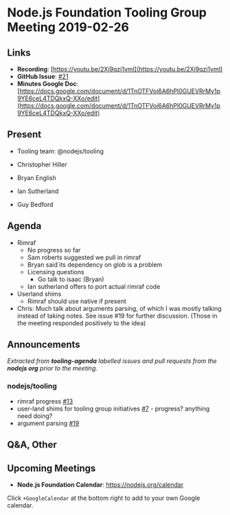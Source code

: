 # Node.js Foundation Tooling Group Meeting 2019-02-26

## Links

- **Recording**: [https://youtu.be/2Xj9qzj1vmI](https://youtu.be/2Xj9qzj1vmI)
- **GitHub Issue**: [#21](https://github.com/nodejs/tooling/issues/21)
- **Minutes Google Doc**: [https://docs.google.com/document/d/1TnOTFVoi6A6hPl0GUEVRrMy1p9YE6ceL4TDQkxQ-XXo/edit](https://docs.google.com/document/d/1TnOTFVoi6A6hPl0GUEVRrMy1p9YE6ceL4TDQkxQ-XXo/edit)

## Present

- Tooling team: @nodejs/tooling

- Christopher Hiller
- Bryan English
- Ian Sutherland
- Guy Bedford

## Agenda

- Rimraf
  - No progress so far
  - Sam roberts suggested we pull in rimraf
  - Bryan said its dependency on glob is a problem
  - Licensing questions
    - Go talk to isaac (Bryan)
  - Ian sutherland offers to port actual rimraf code
- Userland shims
  - Rimraf should use native if present
- Chris: Much talk about arguments parsing, of which I was mostly talking instead of taking notes. See issue #19 for further discussion. (Those in the meeting responded positively to the idea)

## Announcements

*Extracted from **tooling-agenda** labelled issues and pull requests from the **nodejs org** prior to the meeting.*

### nodejs/tooling

- rimraf progress [#13](https://github.com/nodejs/tooling/issues/13)
- user-land shims for tooling group initiatives [#7](https://github.com/nodejs/tooling/issues/7) - progress? anything need doing?
- argument parsing [#19](https://github.com/nodejs/tooling/issues/19)

## Q&A, Other

## Upcoming Meetings

- **Node.js Foundation Calendar**: https://nodejs.org/calendar

Click `+GoogleCalendar` at the bottom right to add to your own Google calendar.
